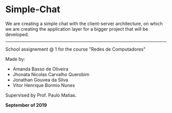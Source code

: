 # Simple-Chat
We are creating a simple chat with the client-server architecture, on which we are creating the application layer for a bigger project that will be developed.

---
School assignement @ 1 for the course "Redes de Computadores"

Made by:
* Amanda Basso de Oliveira
* Jhonata Nicolas Carvalho Querobim
* Jonathan Gouvea da Silva
* Vitor Henrique Bormio Nunes

Supervised by Prof. Paulo Matias.

**September of 2019**
